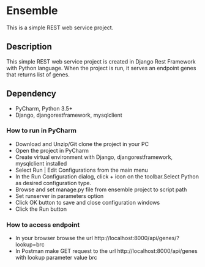 # Ensemble

This is a simple REST web service project.

## Description

This simple REST web service project is created in Django Rest Framework with Python language. When the project is run, it serves an endpoint genes that returns list of genes. 

## Dependency
* PyCharm, Python 3.5+
* Django, djangorestframework, mysqlclient

### How to run in PyCharm

* Download and Unzip/Git clone the project in your PC
* Open the project in PyCharm
* Create virtual environment with Django, djangorestframework, mysqlclient installed
* Select Run | Edit Configurations from the main menu
* In the Run Configuration dialog, click + icon on the toolbar.Select Python as desired configuration type.
* Browse and set manage.py file from ensemble project to script path
* Set runserver in parameters option
* Click OK button to save and close configuration windows
* Click the Run button


### How to access endpoint
* In your browser browse the url http://localhost:8000/api/genes/?lookup=brc
* In Postman make GET request to the url http://localhost:8000/api/genes with lookup parameter value brc 


